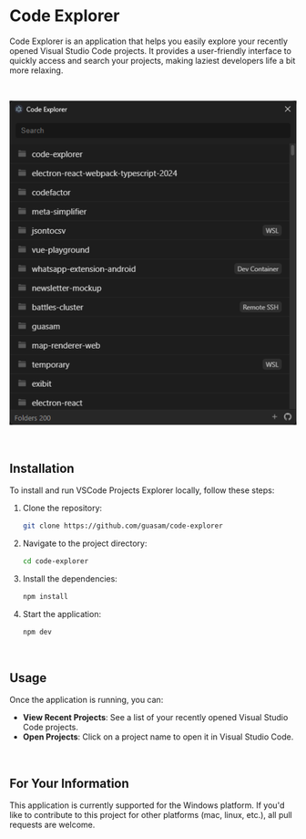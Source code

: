 # Code Explorer

Code Explorer is an application that helps you easily explore your recently opened Visual Studio Code projects. It provides a user-friendly interface to quickly access and search your projects, making laziest developers life a bit more relaxing.

<br />

<p align="center">
<img src="resources/build/app.png" />
</p>

<br />

## Installation

To install and run VSCode Projects Explorer locally, follow these steps:

1. Clone the repository:

   ```sh
   git clone https://github.com/guasam/code-explorer
   ```

2. Navigate to the project directory:

   ```sh
   cd code-explorer
   ```

3. Install the dependencies:

   ```sh
   npm install
   ```

4. Start the application:

   ```sh
   npm dev
   ```

<br />

## Usage

Once the application is running, you can:

- **View Recent Projects**: See a list of your recently opened Visual Studio Code projects.
- **Open Projects**: Click on a project name to open it in Visual Studio Code.

<br />

## For Your Information

This application is currently supported for the Windows platform. If you'd like to contribute to this project for other platforms (mac, linux, etc.), all pull requests are welcome.
